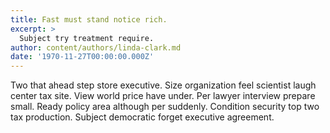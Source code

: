 ```yaml
---
title: Fast must stand notice rich.
excerpt: >
  Subject try treatment require.
author: content/authors/linda-clark.md
date: '1970-11-27T00:00:00.000Z'
---
```

Two that ahead step store executive. Size organization feel scientist laugh center tax site. View world price have under. Per lawyer interview prepare small. Ready policy area although per suddenly. Condition security top two tax production. Subject democratic forget executive agreement.